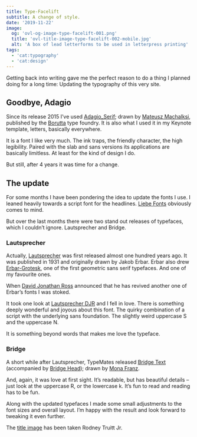 ```yaml
---
title: Type-Facelift
subtitle: A change of style.
date: '2019-11-22'
image:
  og: 'ovl-og-image-type-facelift-001.png'
  title: 'ovl-title-image-type-facelift-002-mobile.jpg'
  alt: 'A box of lead letterforms to be used in letterpress printing'
tags:
  - 'cat:typography'
  - 'cat:design'
---
```


Getting back into writing gave me the perfect reason to do a thing I planned doing for a long time: Updating the typography of this very site.

## Goodbye, Adagio
Since its release 2015 I’ve used [Adagio\_Serif](https://catalog.monotype.com/family/borutta/adagio-serif); drawn by [Mateusz Machalksi](https://www.behance.net/MACHALSKI), published by the [Borutta](https://catalog.monotype.com/foundry/borutta) type foundry. It is also what I used it in my Keynote template, letters, basically everywhere.

It is a font I like very much. The ink traps, the friendly character, the high legibility. Paired with the slab and sans versions its applications are basically limitless. At least for the kind of design I do.

But still, after 4 years it was time for a change.

## The update
For some months I have been pondering the idea to update the fonts I use. I leaned heavily towards  a script font for the headlines. [Liebe Fonts](https://liebefonts.com/) obviously comes to mind.

But over the last months there were two stand out releases of typefaces, which I couldn’t ignore. Lautsprecher and Bridge.

### Lautsprecher
Actually, [Lautsprecher](https://fontsinuse.com/typefaces/32254/lautsprecher) was first released almost one hundred years ago. It was published in 1931 and originally drawn by Jakob Erbar. Erbar  also drew [Erbar-Grotesk](https://fontsinuse.com/typefaces/7923/erbar-grotesk), one of the first geometric sans serif typefaces. And one of my favourite ones.

When [David Jonathan Ross](https://djr.com/) announced that he has revived another one of Erbar’s fonts I was stoked.

It took one look at [Lautsprecher DJR](https://djr.com/notes/lautsprecher-djr-font-of-the-month/) and I fell in love. There is something deeply wonderful and joyous about this font. The quirky combination of a script with the underlying sans foundation. The slightly weird uppercase S and the uppercase N.

It is something beyond words that makes me love the typeface.

### Bridge
A short while after Lautsprecher, TypeMates released [Bridge Text](https://www.typemates.com/fonts/bridge-text) (accompanied by [Bridge Head](https://www.typemates.com/fonts/bridge-head)); drawn by [Mona Franz](http://www.monafranz.de/portfolio/).

And, again, it was love at first sight. It’s readable, but has beautiful details – just look at the uppercase R, or the lowercase k. It’s fun to read and reading has to be fun.

Along with the updated typefaces I made some small adjustments to the font sizes and overall layout. I’m happy with the result and look forward to tweaking it even further.

The [title image](https://unsplash.com/photos/jrOKCLPMad4) has been taken Rodney Truitt Jr.